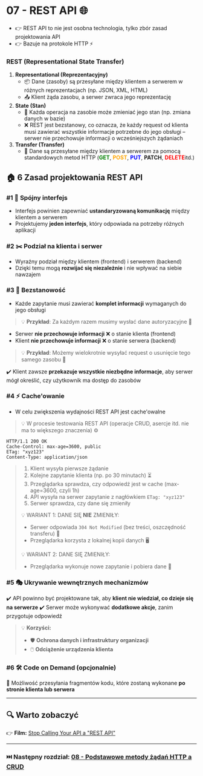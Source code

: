 # 07 - REST API 🌐

* 👉 REST API to nie jest osobna technologia, tylko zbór zasad projektowania API
* 👉 Bazuje na protokole HTTP ⚡

### REST (Representational State Transfer)

1. **Representational (Reprezentacyjny)**
    * 📦 Dane (zasoby) są przesyłane między klientem a serwerem w różnych reprezentacjach (np. JSON, XML, HTML)
    * 📤 Klient żąda zasobu, a serwer zwraca jego reprezentację
2. **State (Stan)**
    * 🔄 Każda operacja na zasobie może zmieniać jego stan (np. zmiana danych w bazie)
    * ❌ REST jest bezstanowy, co oznacza, że każdy request od klienta musi zawierać wszystkie informacje potrzebne do
      jego obsługi – serwer nie przechowuje informacji o wcześniejszych żądaniach
3. **Transfer (Transfer)**
    * 📡 Dane są przesyłane między klientem a serwerem za pomocą standardowych metod HTTP (<span style="color:green">**GET**</span>, <span style="color:orange">**POST**</span>, <span style="color:blue">**PUT**</span>, **PATCH**, <span style="color:red">**DELETE**</span>itd.)

## 🏠 6 Zasad projektowania REST API

### #1 🔄 **Spójny interfejs**

* Interfejs powinien zapewniać **ustandaryzowaną komunikację** między klientem a serwerem
* Projektujemy **jeden interfejs**, który odpowiada na potrzeby różnych aplikacji

### #2 ✂️ **Podział na klienta i serwer**

* Wyraźny podział między klientem (frontend) i serwerem (backend)
* Dzięki temu mogą **rozwijać się niezależnie** i nie wpływać na siebie nawzajem

### #3 🔑 **Bezstanowość**

* Każde zapytanie musi zawierać **komplet informacji** wymaganych do jego obsługi

> 💡 **Przykład**: Za każdym razem musimy wysłać dane autoryzacyjne 🔑

* Serwer **nie przechowuje informacji** ❌ o stanie klienta (frontend)
* Klient **nie przechowuje informacji** ❌ o stanie serwera (backend)

> 💡 **Przykład**: Możemy wielokrotnie wysyłać request o usunięcie tego samego zasobu 🔄

✔️ Klient zawsze **przekazuje wszystkie niezbędne informacje**, aby serwer mógł określić, czy użytkownik ma dostęp do
zasobów

### #4 ⚡ **Cache'owanie**

* W celu zwiększenia wydajności REST API jest cache'owalne

> 💡 W procesie testowania REST API (operacje CRUD, asercje itd. nie ma to większego znaczenia) ⚙️

```text
HTTP/1.1 200 OK
Cache-Control: max-age=3600, public
ETag: "xyz123"
Content-Type: application/json
```

> 1. Klient wysyła pierwsze żądanie
> 2. Kolejne zapytanie klienta (np. po 30 minutach) ⏳
> 3. Przeglądarka sprawdza, czy odpowiedź jest w cache (max-age=3600, czyli 1h)
> 4. API wysyła na serwer zapytanie z nagłówkiem  ```ETag: "xyz123"```
> 5. Serwer sprawdza, czy dane się zmieniły
>
> 💡 WARIANT 1: DANE SIĘ **NIE** ZMIENIŁY:
> * Serwer odpowiada ```304 Not Modified``` (bez treści, oszczędność transferu) 💾
> * Przeglądarka korzysta z lokalnej kopii danych 🖥️
>
> 💡 WARIANT 2: DANE SIĘ ZMIENIŁY:
> * Przeglądarka wykonuje nowe zapytanie i pobiera dane 🔄

### #5 🎭 **Ukrywanie wewnętrznych mechanizmów**

✔️ API powinno być projektowane tak, aby **klient nie wiedział, co dzieje się na serwerze**
✔️ Serwer może wykonywać **dodatkowe akcje**, zanim przygotuje odpowiedź

> 💡 **Korzyści:**
> * 🛡️ **Ochrona danych i infrastruktury organizacji**
> * 🖱️ **Odciążenie urządzenia klienta**

### #6 🛠️ **Code on Demand (opcjonalnie)**

🔹 Możliwość przesyłania fragmentów kodu, które zostaną wykonane **po stronie klienta lub serwera**

***

## 🔍 Warto zobaczyć

👉 **Film:** [Stop Calling Your API a "REST API"](https://www.youtube.com/watch?v=0vC4Xt4wqTk)

---

### ⏭️ Następny rozdział: [08 - Podstawowe metody żądań HTTP a CRUD](08-http-crud.md)  
